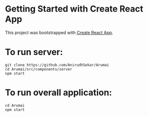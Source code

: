 # Getting Started with Create React App

This project was bootstrapped with [Create React App](https://github.com/facebook/create-react-app).

# To run server:
```
git clone https://github.com/AnirudhSekar/Arumai
cd Arumai/src/components/server
npm start
```
# To run overall application:
```
cd Arumai
npm start
```
